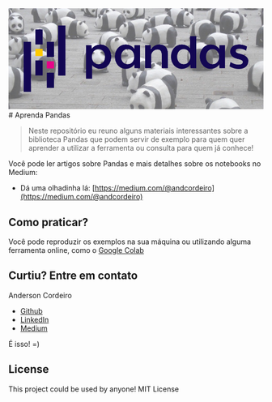 <img src="./images/topo.jpg">
# Aprenda Pandas

> Neste repositório eu reuno alguns materiais interessantes sobre a biblioteca Pandas que podem servir de exemplo para quem quer aprender a utilizar a ferramenta ou consulta para quem já conhece!


Você pode ler artigos sobre Pandas e mais detalhes sobre os notebooks no Medium:

* Dá uma olhadinha lá: [https://medium.com/@andcordeiro](https://medium.com/@andcordeiro)


## Como praticar?

Você pode reproduzir os exemplos na sua máquina ou utilizando alguma ferramenta online, como o [Google Colab](https://colab.research.google.com/) 


## Curtiu? Entre em contato

Anderson Cordeiro
* [Github](https://github.com/andersoncordeiro)
* [LinkedIn](https://www.linkedin.com/in/anderson-cordeiro-26986430/)
* [Medium](https://medium.com/@andcordeiro)



É isso! =)

## License
This project could be used by anyone! MIT License